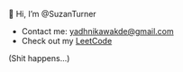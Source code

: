 👋 Hi, I’m @SuzanTurner

- Contact me: yadhnikawakde@gmail.com
- Check out my [LeetCode](https://leetcode.com/u/YadhnikaWakde/)


(Shit happens...)

<!---
SuzanTurner/SuzanTurner is a ✨ special ✨ repository because its `README.md` (this file) appears on your GitHub profile.
You can click the Preview link to take a look at your changes.
--->
